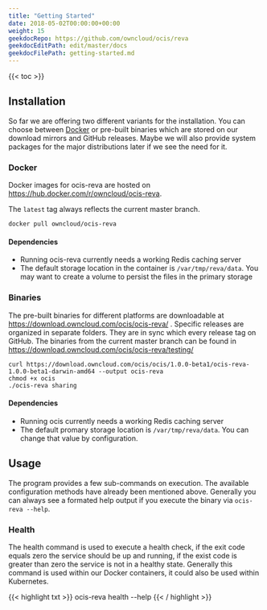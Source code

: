 ```yaml
---
title: "Getting Started"
date: 2018-05-02T00:00:00+00:00
weight: 15
geekdocRepo: https://github.com/owncloud/ocis/reva
geekdocEditPath: edit/master/docs
geekdocFilePath: getting-started.md
---
```


{{< toc >}}

## Installation

So far we are offering two different variants for the installation. You can choose between [Docker](https://www.docker.com/) or pre-built binaries which are stored on our download mirrors and GitHub releases. Maybe we will also provide system packages for the major distributions later if we see the need for it.

### Docker

Docker images for ocis-reva are hosted on https://hub.docker.com/r/owncloud/ocis-reva.

The `latest` tag always reflects the current master branch.

```console
docker pull owncloud/ocis-reva
```

#### Dependencies

- Running ocis-reva currently needs a working Redis caching server
- The default storage location in the container is `/var/tmp/reva/data`. You may want to create a volume to persist the files in the primary storage

### Binaries

The pre-built binaries for different platforms are downloadable at https://download.owncloud.com/ocis/ocis-reva/ . Specific releases are organized in separate folders. They are in sync which every release tag on GitHub. The binaries from the current master branch can be found in https://download.owncloud.com/ocis/ocis-reva/testing/

```console
curl https://download.owncloud.com/ocis/ocis/1.0.0-beta1/ocis-reva-1.0.0-beta1-darwin-amd64 --output ocis-reva
chmod +x ocis
./ocis-reva sharing
```

#### Dependencies

- Running ocis currently needs a working Redis caching server
- The default promary storage location is `/var/tmp/reva/data`. You can change that value by configuration.

## Usage

The program provides a few sub-commands on execution. The available configuration methods have already been mentioned above. Generally you can always see a formated help output if you execute the binary via `ocis-reva --help`.

### Health

The health command is used to execute a health check, if the exit code equals zero the service should be up and running, if the exist code is greater than zero the service is not in a healthy state. Generally this command is used within our Docker containers, it could also be used within Kubernetes.

{{< highlight txt >}}
ocis-reva health --help
{{< / highlight >}}

